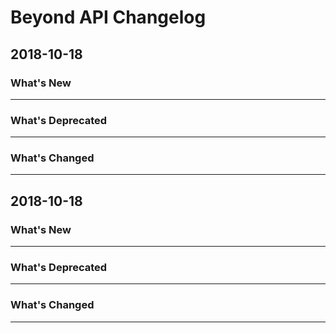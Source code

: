 # Beyond API Changelog
## 2018-10-18

### What's New
---

### What's Deprecated
---

### What's Changed
---
## 2018-10-18

### What's New
---

### What's Deprecated
---

### What's Changed
---
